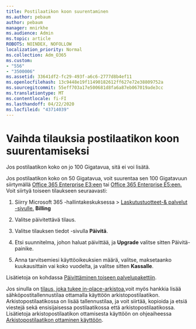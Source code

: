 ```yaml
---
title: Postilaatikon koon suurentaminen
ms.author: pebaum
author: pebaum
manager: mnirkhe
ms.audience: Admin
ms.topic: article
ROBOTS: NOINDEX, NOFOLLOW
localization_priority: Normal
ms.collection: Adm_O365
ms.custom:
- "556"
- "3500006"
ms.assetid: 33641df2-fc29-493f-a6c6-2777d8b4ef11
ms.openlocfilehash: 13c9448e19f11490182612ff627e72e38809752a
ms.sourcegitcommit: 55eff703a17e500681d8fa6a87eb067019ade3cc
ms.translationtype: MT
ms.contentlocale: fi-FI
ms.lasthandoff: 04/22/2020
ms.locfileid: "43714039"
---
```

# <a name="switch-subscriptions-to-increase-mailbox-size"></a>Vaihda tilauksia postilaatikon koon suurentamiseksi

Jos postilaatikon koko on jo 100 Gigatavua, sitä ei voi lisätä.
  
Jos postilaatikon koko on 50 Gigatavua, voit suurentaa sen 100 Gigatavuun siirtymällä [Office 365 Enterprise E3:een](https://products.office.com/business/office-365-enterprise-e3-business-software) tai [Office 365 Enterprise E5:een.](https://products.office.com/business/office-365-enterprise-e5-business-software) Voit siirtyä toiseen tilaukseen seuraavasti:
  
1. Siirry Microsoft 365 -hallintakeskuksessa \> [Laskutustuotteet-& palvelut -sivulle.](https://go.microsoft.com/fwlink/p/?linkid=842054) **Billing**

2. Valitse päivitettävä tilaus.

3. Valitse tilauksen tiedot -sivulla **Päivitä**.

4. Etsi suunnitelma, johon haluat päivittää, ja **Upgrade** valitse sitten Päivitä-painike.

5. Anna tarvitsemiesi käyttöoikeuksien määrä, valitse, maksetaanko kuukausittain vai koko vuodelta, ja valitse sitten **Kassalle**.

Lisätietoja on kohdassa [Päivittäminen toiseen palvelupakettiin](https://docs.microsoft.com/office365/admin/subscriptions-and-billing/upgrade-to-different-plan).

Jos sinulla on [tilaus, joka tukee in-place-arkistoa,](https://docs.microsoft.com/office365/servicedescriptions/exchange-online-archiving-service-description/exchange-online-archiving-service-description)voit myös hankkia lisää sähköpostitallennustilaa ottamalla käyttöön arkistopostilaatikon. Arkistopostilaatikossa on lisää tallennustilaa, ja voit siirtää, kopioida ja etsiä viestejä sekä ensisijaisessa postilaatikossa että arkistopostilaatikossa. Lisätietoja arkistopostilaatikon ottamisesta käyttöön on ohjeaiheessa [Arkistopostilaatikon ottaminen käyttöön](https://docs.microsoft.com/office365/securitycompliance/enable-archive-mailboxes).